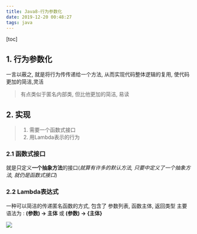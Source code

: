 ```yaml
---
title: Java8-行为参数化
date: 2019-12-20 00:48:27
tags: java
---
```

[toc]

## 1. 行为参数化

一言以蔽之, 就是将行为传传递给一个方法, 从而实现代码整体逻辑的复用, 使代码更加的简洁,灵活
> 有点类似于匿名内部类, 但比他更加的简洁, 易读

## 2. 实现

> 1. 需要一个函数式接口
> 2. 用Lambda表示的行为

### 2.1 函数式接口

就是只定义**一个抽象方法**的接口(*就算有许多的默认方法, 只要中定义了一个抽象方法, 就仍是函数式接口*)

### 2.2 Lambda表达式

一种可以简洁的传递匿名函数的方式, 包含了 参数列表, 函数主体, 返回类型
主要语法为 : **(参数) -> 主体** 或 **(参数) -> {主体}**

![](https://mynoteimg.oss-cn-beijing.aliyuncs.com/20191220011408.png)